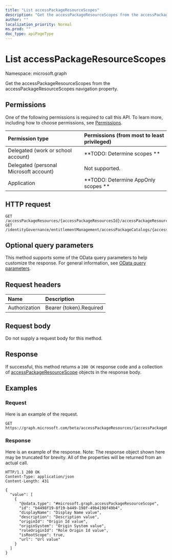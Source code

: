 ```yaml
---
title: "List accessPackageResourceScopes"
description: "Get the accessPackageResourceScopes from the accessPackageResourceScopes navigation property."
author: ""
localization_priority: Normal
ms.prod: ""
doc_type: apiPageType
---
```


# List accessPackageResourceScopes

Namespace: microsoft.graph

Get the accessPackageResourceScopes from the accessPackageResourceScopes navigation property.

## Permissions
One of the following permissions is required to call this API. To learn more, including how to choose permissions, see [Permissions](/concepts/permissions-reference.md).

|Permission type|Permissions (from most to least privileged)|
|:---|:---|
|Delegated (work or school account)|**TODO: Determine scopes **|
|Delegated (personal Microsoft account)|Not supported.|
|Application|**TODO: Determine AppOnly scopes **|

## HTTP request
<!-- {
  "blockType": "ignored"
}
-->
``` http
GET /accessPackageResources/{accessPackageResourcesId}/accessPackageResourceScopes
GET /identityGovernance/entitlementManagement/accessPackageCatalogs/{accessPackageCatalogId}/accessPackageResources/{accessPackageResourceId}/accessPackageResourceScopes
```

## Optional query parameters
This method supports some of the OData query parameters to help customize the response. For general information, see [OData query parameters](/graph/query-parameters).

## Request headers
|Name|Description|
|:---|:---|
|Authorization|Bearer {token}.Required|

## Request body
Do not supply a request body for this method.

## Response
If successful, this method returns a `200 OK` response code and a collection of [accessPackageResourceScope](../resources/accesspackageresourcescope.md) objects in the response body.

## Examples

### Request
Here is an example of the request.
<!-- {
  "blockType": "request",
  "name": "get_accesspackageresourcescope"
}
-->
``` http
GET https://graph.microsoft.com/beta/accessPackageResources/{accessPackageResourcesId}/accessPackageResourceScopes
```

### Response
Here is an example of the response. Note: The response object shown here may be truncated for brevity. All of the properties will be returned from an actual call.
<!-- {
  "blockType": "response",
  "truncated": true,
  "@odata.type": "collection(microsoft.graph.accesspackageresourcescope)"
}
-->
``` http
HTTP/1.1 200 OK
Content-Type: application/json
Content-Length: 431

{
  "value": [
    {
      "@odata.type": "#microsoft.graph.accessPackageResourceScope",
      "id": "b4498f19-8f19-b449-198f-49b4198f49b4",
      "displayName": "Display Name value",
      "description": "Description value",
      "originId": "Origin Id value",
      "originSystem": "Origin System value",
      "roleOriginId": "Role Origin Id value",
      "isRootScope": true,
      "url": "Url value"
    }
  ]
}
```


